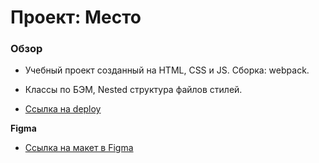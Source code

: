 # Проект: Место

### Обзор
* Учебный проект созданный на HTML, CSS и JS. Сборка: webpack.

* Классы по БЭМ, Nested структура файлов стилей. 
* [Ссылка на deploy](https://nardosha.github.io/mesto/)


**Figma**

* [Ссылка на макет в Figma](https://www.figma.com/file/2cn9N9jSkmxD84oJik7xL7/JavaScript.-Sprint-4?node-id=0%3A1)

